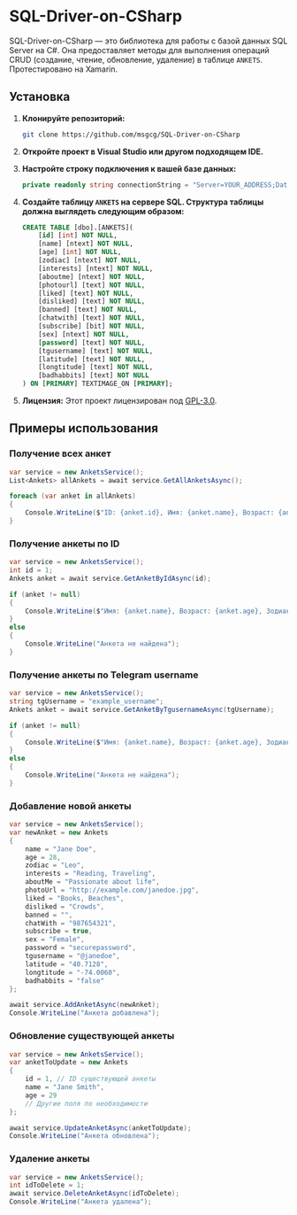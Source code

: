 # SQL-Driver-on-CSharp

SQL-Driver-on-CSharp — это библиотека для работы с базой данных SQL Server на C#. Она предоставляет методы для выполнения операций CRUD (создание, чтение, обновление, удаление) в таблице `ANKETS`. Протестировано на Xamarin.

## Установка

1. **Клонируйте репозиторий:**

    ```bash
    git clone https://github.com/msgcg/SQL-Driver-on-CSharp
    ```

2. **Откройте проект в Visual Studio или другом подходящем IDE.**

3. **Настройте строку подключения к вашей базе данных:**

    ```csharp
    private readonly string connectionString = "Server=YOUR_ADDRESS;Database=NAME_OF_DATABASE;User Id=LOGIN;Password=PASSWORD";
    ```

4. **Создайте таблицу `ANKETS` на сервере SQL. Структура таблицы должна выглядеть следующим образом:**

    ```sql
    CREATE TABLE [dbo].[ANKETS](
        [id] [int] NOT NULL,
        [name] [ntext] NOT NULL,
        [age] [int] NOT NULL,
        [zodiac] [ntext] NOT NULL,
        [interests] [ntext] NOT NULL,
        [aboutme] [ntext] NOT NULL,
        [photourl] [text] NOT NULL,
        [liked] [text] NOT NULL,
        [disliked] [text] NOT NULL,
        [banned] [text] NOT NULL,
        [chatwith] [text] NOT NULL,
        [subscribe] [bit] NOT NULL,
        [sex] [ntext] NOT NULL,
        [password] [text] NOT NULL,
        [tgusername] [text] NOT NULL,
        [latitude] [text] NOT NULL,
        [longtitude] [text] NOT NULL,
        [badhabbits] [text] NOT NULL
    ) ON [PRIMARY] TEXTIMAGE_ON [PRIMARY];
    ```

5. **Лицензия:** Этот проект лицензирован под [GPL-3.0](https://opensource.org/licenses/GPL-3.0).

## Примеры использования

### Получение всех анкет

```csharp
var service = new AnketsService();
List<Ankets> allAnkets = await service.GetAllAnketsAsync();

foreach (var anket in allAnkets)
{
    Console.WriteLine($"ID: {anket.id}, Имя: {anket.name}, Возраст: {anket.age}");
}
```

### Получение анкеты по ID

```csharp
var service = new AnketsService();
int id = 1;
Ankets anket = await service.GetAnketByIdAsync(id);

if (anket != null)
{
    Console.WriteLine($"Имя: {anket.name}, Возраст: {anket.age}, Зодиак: {anket.zodiac}");
}
else
{
    Console.WriteLine("Анкета не найдена");
}
```

### Получение анкеты по Telegram username

```csharp
var service = new AnketsService();
string tgUsername = "example_username";
Ankets anket = await service.GetAnketByTgusernameAsync(tgUsername);

if (anket != null)
{
    Console.WriteLine($"Имя: {anket.name}, Возраст: {anket.age}, Зодиак: {anket.zodiac}");
}
else
{
    Console.WriteLine("Анкета не найдена");
}
```

### Добавление новой анкеты

```csharp
var service = new AnketsService();
var newAnket = new Ankets
{
    name = "Jane Doe",
    age = 28,
    zodiac = "Leo",
    interests = "Reading, Traveling",
    aboutMe = "Passionate about life",
    photoUrl = "http://example.com/janedoe.jpg",
    liked = "Books, Beaches",
    disliked = "Crowds",
    banned = "",
    chatWith = "987654321",
    subscribe = true,
    sex = "Female",
    password = "securepassword",
    tgusername = "@janedoe",
    latitude = "40.7128",
    longtitude = "-74.0060",
    badhabbits = "false"
};

await service.AddAnketAsync(newAnket);
Console.WriteLine("Анкета добавлена");
```

### Обновление существующей анкеты

```csharp
var service = new AnketsService();
var anketToUpdate = new Ankets
{
    id = 1, // ID существующей анкеты
    name = "Jane Smith",
    age = 29
    // Другие поля по необходимости
};

await service.UpdateAnketAsync(anketToUpdate);
Console.WriteLine("Анкета обновлена");
```

### Удаление анкеты

```csharp
var service = new AnketsService();
int idToDelete = 1;
await service.DeleteAnketAsync(idToDelete);
Console.WriteLine("Анкета удалена");
```
